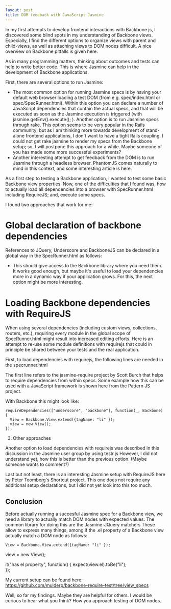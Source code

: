 ```yaml
---
layout: post
title: DOM feedback with JavaScript Jasmine
---
```


In my first attempts to develop frontend interactions with Backbone.js, I discovered some blind spots in my understanding of Backbone views. Especially, I find the different options to organize views with parent and child-views, as well as attaching views to DOM nodes difficult. A nice overview on Backbone pitfalls is given here.

As in many programming matters, thinking about outcomes and tests can help to write better code. This is where Jasmine can help in the development of Backbone applications.

First, there are several options to run Jasmine:

* The most common option for running Jasmine specs is by having your default web browser loading a test DOM (from e.g. spec/index.html or spec/SpecRunner.html). Within this option you can declare a number of JavaScript dependencies that contain the actual specs, and that will be executed as soon as the Jasmine execution is triggered (with jasmine.getEnv().execute(); ).
Another option is to run Jasmine specs through rake. This option seems to be very popular in the Rails community; but as I am thinking more towards development of stand-alone frontend applications, I don't want to have a tight Rails coupling. I could not get rake jasmine to render my specs from the Backbone setup; so, I will postpone this approach for a while. Maybe someone of you has made some more successful experiments?
* Another interesting attempt to get feedback from the DOM is to run Jasmine through a headless browser. PhantomJS comes naturally to mind in this context, and some interesting article is here.


As a first step to testing a Backbone application, I wanted to test some basic Backbone view properties. Now, one of the difficulties that I found was, how to actually load all dependencies into a browser with SpecRunner.html including RequireJS; and, execute some specs.

I found two approaches that work for me:

# Global declaration of backbone dependencies
References to JQuery, Underscore and BackboneJS can be declared in a global way in the SpecRunner.html as follows:
* This should give access to the Backbone library where you need them. It works good enough, but maybe it's useful to load your dependencies more in a dynamic way if your application grows. For this, the next option might be more interesting.
# Loading Backbone dependencies with RequireJS
When using several dependencies (including custom views, collections, routers, etc.), requiring every module in the global scope of SpecRunner.html might result into increased editing efforts. Here is an attempt to re-use some module definitions with requirejs that could in principle be shared between your tests and the real application.

First, to load dependencies with requirejs, the following lines are needed in the specrunner.html

The first line refers to the jasmine-require project by Scott Burch that helps to require dependencies from within specs. Some example how this can be used with a JavaScript framework is shown here from the Pattern JS project.

With Backbone this might look like:


    requireDependencies(["underscore", "backbone"], function(_, Backbone) {
      View = Backbone.View.extend({tagName: "li" });
      view = new View();
    });

3. Other approaches


Another option to load dependencies with requirejs was described in this discussion in the Jasmine user group by using  testr.js However, I did not understand yet, how this is better than the previous option. (Maybe someone wants to comment?)

Last but not least, there is an interesting Jasmine setup with RequireJS here by Peter Toomberg's Shortcut project. This one does not require any additional setup declarations, but I did not yet look into this too much.


Conclusion
----------


Before actually running a succesful Jasmine spec for a Backbone view, we need a library to actually match DOM nodes with expected values. The common library for doing this are the Jasmine-JQuery matchers These allow to express many things, among if the .el property of a Backbone view actually match a DOM node as follows:


    View = Backbone.View.extend({tagName: "li" });
  view = new View();


  it("has el property", function() {
    expect(view.el).toBe("li");                                                                                                              
  });


My current setup can be found here: https://github.com/mulderp/backbone-require-test/tree/view_specs




Well, so far my findings. Maybe they are helpful for others. I would be curious to hear what you think? How you approach testing of DOM nodes.

